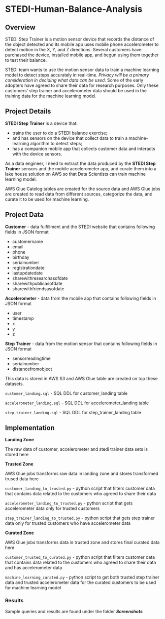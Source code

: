# STEDI-Human-Balance-Analysis
## Overview

STEDI Step Trainer is a motion sensor device that records the distance of the object detected and its mobile app uses mobile phone accelerometer to detect motion in the X, Y, and Z directions. Several customers have purchased the device, installed mobile app, and begun using them together to test their balance. 

STEDI team wants to use the motion sensor data to train a machine learning model to detect steps accurately in real-time. *Privacy will be a primary consideration in deciding what data can be used*. Some of the early adopters have agreed to share their data for research purposes. Only these customers' step trainer and accelerometer data should be used in the training data for the machine learning model.

## Project Details

**STEDI Step Trainer** is a device that:
* trains the user to do a STEDI balance exercise;
* and has sensors on the device that collect data to train a machine-learning algorithm to detect steps;
* has a companion mobile app that collects customer data and interacts with the device sensors.

As a data engineer, I need to extract the data produced by the **STEDI Step Trainer** sensors and the mobile accelerometer app, and curate them into a lake house solution on AWS so that Data Scientists can train machine learning model. 

AWS Glue Catelog tables are created for the source data and AWS Glue jobs are created to read data from different sources, categorize the data, and curate it to be used for machine learning.

## Project Data

**Customer** -  data fulfillment and the STEDI website that contains following fields in JSON format
* customername
* email
* phone
* birthday
* serialnumber
* registrationdate
* lastupdatedate
* sharewithresearchasofdate
* sharewithpublicasofdate
* sharewithfriendsasofdate

**Accelerometer** - data from the mobile app that contains  following fields in JSON format
* user
* timestamp
* x
* y
* z

**Step Trainer** - data from the motion sensor that contains  following fields in JSON format
* sensorreadingtime
* serialnumber
* distancefromobject

This data is stored in AWS S3 and AWS Glue table are created on top these datasets.

`customer_landing.sql` - SQL DDL for customer_landing table

`accelerometer_landing.sql` - SQL DDL for accelerometer_landing table

`step_trainer_landing.sql` - SQL DDL for step_trainer_landing table 

## Implementation

**Landing Zone** 

The raw data of customer, accelerometer and stedi trainer data sets is stored here

**Trusted Zone**

AWS Glue jobs transforms raw data in landing zone and stores transformed trused data here

`customer_landing_to_trusted.py` - python script that filters customer data that contains data related to the customers who agreed to share their data

`accelerometer_landing_to_trusted.py` - python script that gets accelerometer data only for trusted customers

`step_trainer_landing_to_trusted.py` - python script that gets step trainer data only for trusted customers who have accelerometer data

**Curated Zone** 

AWS Glue jobs transforms data in trusted zone and stores final curated data here

`customer_trusted_to_curated.py` - python script that filters customer data that contains data related to the customers who agreed to share their data and has accelerometer data

`machine_learning_curated.py` - python script to get both trusted step trainer data and trusted accelerometer data for the curated customers to be used for machine learning model

### Results

Sample queries and results are found under the folder ***Screenshots***
